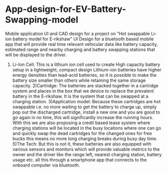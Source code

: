 # App-design-for-EV-Battery-Swapping-model
Mobile application UI and CAD design for a project on "Hot swappable Li-ion battery model for E-rikshaw"
UI Design for a bluetooth based mobile app that will provide real time relevant vehicular data like battery capacity, estimated range and nearby charging and battery swapping stations that will be displayed to the driver.
1) Li-Ion Cell:
This is a lithium ion cell used to create High capacity battery setup in a lightweight, compact design
Lithium-ion batteries have higher energy densities than lead-acid batteries, so it is possible to make the battery size smaller than others while retaining the same storage capacity.
2)Cartridge:
The batteries are stacked together in a cartridge system and places in the box that we device to replace the prevalent battery in the E-rikshaw. It is the system that can be swapped at a charging station.
3)Application model:
Because these cartridges are hot swappable i.e. no more waiting to get the battery to charge up, simply pop out the discharged cartridge, install a new one and you are good to go again in no time, this will significantly increase the running hours. With this we are also proposing a credit based lease system where charging stations will be located in the busy locations where one can go and quickly swap the dead cartridges for the changed ones for free bucks this means no more long charging breaks during busy day time.
5)The Tech:
But this is not it, these batteries are also equipped with various sensors and monitors which will provide valuable metrics to the owner and the driver like the range left, nearest charging station, battery usage etc. all this through a smartphone app that connects to the onboard computer via bluetooth.
